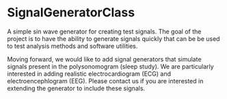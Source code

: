 # SignalGeneratorClass

A simple sin wave generator for creating test signals. The goal of the project is to have the ability to generate signals quickly that can be be used to test analysis methods and software utilities. 


Moving forward, we would like to add signal generators that simulate signals present in the polysonomogram (sleep study).  We are particularly interested in adding realistic electrocardiogram (ECG) and electroencephlogram (EEG). Please contact us if you are interested in extending the generator to include these signals.

